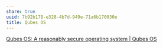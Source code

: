 ```yaml
---
share: true
uuid: 7b92b178-e328-4b7d-949e-71a6b170030e
title: Qubes OS
---
```

[Qubes OS: A reasonably secure operating system | Qubes OS](https://www.qubes-os.org/)